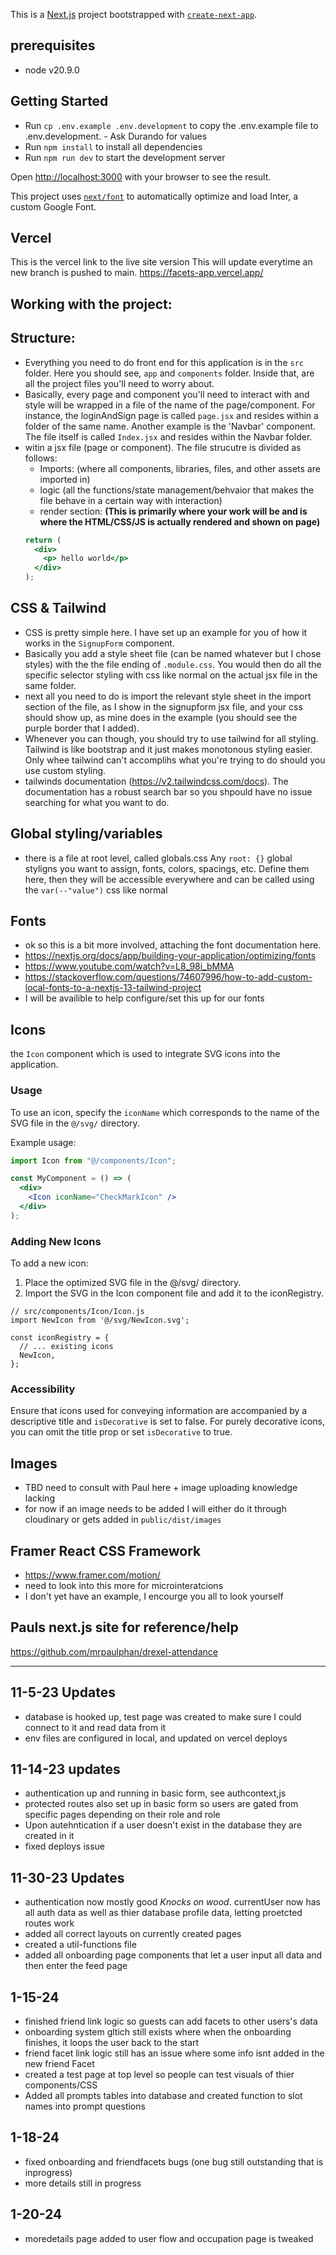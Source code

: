 This is a [Next.js](https://nextjs.org/) project bootstrapped with [`create-next-app`](https://github.com/vercel/next.js/tree/canary/packages/create-next-app).

## prerequisites

- node v20.9.0

## Getting Started

- Run `cp .env.example .env.development` to copy the .env.example file to .env.development. - Ask Durando for values
- Run `npm install` to install all dependencies
- Run `npm run dev` to start the development server

Open [http://localhost:3000](http://localhost:3000) with your browser to see the result.

This project uses [`next/font`](https://nextjs.org/docs/basic-features/font-optimization) to automatically optimize and load Inter, a custom Google Font.

## Vercel

This is the vercel link to the live site version
This will update everytime an new branch is pushed to main.
<https://facets-app.vercel.app/>

## Working with the project:

## Structure:

- Everything you need to do front end for this application is in the `src` folder. Here you should see, `app` and `components` folder. Inside that, are all the project files you'll need to worry about.
- Basically, every page and component you'll need to interact with and style will be wrapped in a file of the name of the page/component. For instance, the loginAndSign page is called `page.jsx` and resides within a folder of the same name. Another example is the 'Navbar' component. The file itself is called `Index.jsx` and resides within the Navbar folder.
- witin a jsx file (page or component). The file strucutre is divided as follows:
  - Imports: (where all components, libraries, files, and other assets are imported in)
  - logic (all the functions/state management/behvaior that makes the file behave in a certain way with interaction)
  - render section: **(This is primarily where your work will be and is where the HTML/CSS/JS is actually rendered and shown on page)**
  ```jsx
  return (
    <div>
      <p> hello world</p>
    </div>
  );
  ```

## CSS & Tailwind

- CSS is pretty simple here. I have set up an example for you of how it works in the `SignupForm` component.
- Basically you add a style sheet file (can be named whatever but I chose styles) with the the file ending of `.module.css`. You would then do all the specific selector styling with css like normal on the actual jsx file in the same folder.
- next all you need to do is import the relevant style sheet in the import section of the file, as I show in the signupform jsx file, and your css should show up, as mine does in the example (you should see the purple border that I added).
- Whenever you can though, you should try to use tailwind for all styling. Tailwind is like bootstrap and it just makes monotonous styling easier. Only whee tailwind can't accomplihs what you're trying to do should you use custom styling.
- tailwinds documentation (https://v2.tailwindcss.com/docs). The documentation has a robust search bar so you shpould have no issue searching for what you want to do.

## Global styling/variables

- there is a file at root level, called globals.css Any `root: {}` global styligns you want to assign, fonts, colors, spacings, etc. Define them here, then they will be accessible everywhere and can be called using the `var(--"value")` css like normal

## Fonts

- ok so this is a bit more involved, attaching the font documentation here.
- https://nextjs.org/docs/app/building-your-application/optimizing/fonts
- https://www.youtube.com/watch?v=L8_98i_bMMA
- https://stackoverflow.com/questions/74607996/how-to-add-custom-local-fonts-to-a-nextjs-13-tailwind-project
- I will be availible to help configure/set this up for our fonts

## Icons

the `Icon` component which is used to integrate SVG icons into the application.

### Usage

To use an icon, specify the `iconName` which corresponds to the name of the SVG file in the `@/svg/` directory.

Example usage:

```jsx
import Icon from "@/components/Icon";

const MyComponent = () => (
  <div>
    <Icon iconName="CheckMarkIcon" />
  </div>
);
```

### Adding New Icons

To add a new icon:

1. Place the optimized SVG file in the @/svg/ directory.
2. Import the SVG in the Icon component file and add it to the iconRegistry.

```
// src/components/Icon/Icon.js
import NewIcon from '@/svg/NewIcon.svg';

const iconRegistry = {
  // ... existing icons
  NewIcon,
};
```

### Accessibility

Ensure that icons used for conveying information are accompanied by a descriptive title and `isDecorative` is set to false. For purely decorative icons, you can omit the title prop or set `isDecorative` to true.

## Images

- TBD need to consult with Paul here + image uploading knowledge lacking
- for now if an image needs to be added I will either do it through cloudinary or gets added in `public/dist/images`

## Framer React CSS Framework

- https://www.framer.com/motion/
- need to look into this more for microinteratcions
- I don't yet have an example, I encourge you all to look yourself

## Pauls next.js site for reference/help

https://github.com/mrpaulphan/drexel-attendance

---

## 11-5-23 Updates

- database is hooked up, test page was created to make sure I could
  connect to it and read data from it
- env files are configured in local, and updated on vercel deploys

## 11-14-23 updates

- authentication up and running in basic form, see authcontext,js
- protected routes also set up in basic form so users are gated from specific pages depending on their role and role
- Upon autehntication if a user doesn't exist in the database they are created in it
- fixed deploys issue

## 11-30-23 Updates

- authentication now mostly good _Knocks on wood_. currentUser now has all auth data as well as thier database profile data, letting proetcted routes work
- added all correct layouts on currently created pages
- created a util-functions file
- added all onboarding page components that let a user input all data and then enter the feed page

## 1-15-24

- finished friend link logic so guests can add facets to other users's data
- onboarding system gltich still exists where when the onboarding finishes, it loops the user back to the start
- friend facet link logic still has an issue where some info isnt added in the new friend Facet
- created a test page at top level so people can test visuals of thier components/CSS
- Added all prompts tables into database and created function to slot names into prompt questions

## 1-18-24

- fixed onboarding and friendfacets bugs (one bug still outstanding that is inprogress)
- more details still in progress

## 1-20-24

- moredetails page added to user flow and occupation page is tweaked
